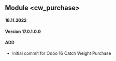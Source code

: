 ## Module <cw_purchase>

#### 18.11.2022
#### Version 17.0.1.0.0
#### ADD
- Initial commit for Odoo 16 Catch Weight Purchase
